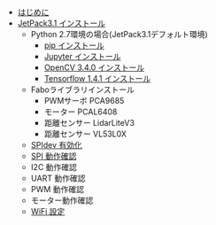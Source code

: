 
* [はじめに](README.md)
* [JetPack3.1 インストール](JetPack3.1/jetpack3.1.md)
  * Python 2.7環境の場合(JetPack3.1デフォルト環境)
    * [pip インストール](JetPack3.1/python2.7/pip.md)
    * [Jupyter インストール](JetPack3.1/python2.7/jupyter.md)
    * [OpenCV 3.4.0 インストール](JetPack3.1/python2.7/opencv3.4.0.md)
    * [Tensorflow 1.4.1 インストール](JetPack3.1/python2.7/tensorflow1.4.1.md)
  * Faboライブラリインストール
    * PWMサーボ PCA9685
    * モーター PCAL6408
    * 距離センサー LidarLiteV3
    * 距離センサー VL53L0X
  * [SPIdev 有効化](JetPack3.1/spidev.md)
  * [SPI 動作確認](JetPack3.1/spi.md)
  * I2C 動作確認
  * UART 動作確認
  * PWM 動作確認
  * モーター動作確認
  * [WiFi 設定](JetPack3.1/wifi.md)

